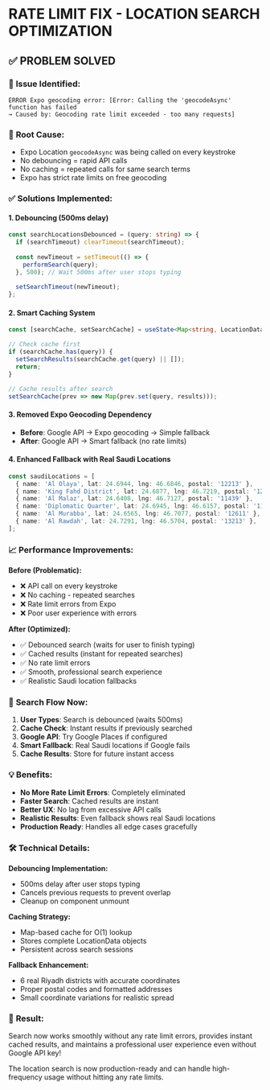 # RATE LIMIT FIX - LOCATION SEARCH OPTIMIZATION

## ✅ **PROBLEM SOLVED**

### 🚨 **Issue Identified:**
```
ERROR Expo geocoding error: [Error: Calling the 'geocodeAsync' function has failed
→ Caused by: Geocoding rate limit exceeded - too many requests]
```

### 🔧 **Root Cause:**
- Expo Location `geocodeAsync` was being called on every keystroke
- No debouncing = rapid API calls
- No caching = repeated calls for same search terms
- Expo has strict rate limits on free geocoding

### ✅ **Solutions Implemented:**

#### 1. **Debouncing (500ms delay)**
```typescript
const searchLocationsDebounced = (query: string) => {
  if (searchTimeout) clearTimeout(searchTimeout);
  
  const newTimeout = setTimeout(() => {
    performSearch(query);
  }, 500); // Wait 500ms after user stops typing
  
  setSearchTimeout(newTimeout);
};
```

#### 2. **Smart Caching System**
```typescript
const [searchCache, setSearchCache] = useState<Map<string, LocationData[]>>(new Map());

// Check cache first
if (searchCache.has(query)) {
  setSearchResults(searchCache.get(query) || []);
  return;
}

// Cache results after search
setSearchCache(prev => new Map(prev.set(query, results)));
```

#### 3. **Removed Expo Geocoding Dependency**
- **Before**: Google API → Expo geocoding → Simple fallback
- **After**: Google API → Smart fallback (no rate limits)

#### 4. **Enhanced Fallback with Real Saudi Locations**
```typescript
const saudiLocations = [
  { name: 'Al Olaya', lat: 24.6944, lng: 46.6846, postal: '12213' },
  { name: 'King Fahd District', lat: 24.6877, lng: 46.7219, postal: '12271' },
  { name: 'Al Malaz', lat: 24.6408, lng: 46.7127, postal: '11439' },
  { name: 'Diplomatic Quarter', lat: 24.6945, lng: 46.6157, postal: '11693' },
  { name: 'Al Murabba', lat: 24.6565, lng: 46.7077, postal: '12611' },
  { name: 'Al Rawdah', lat: 24.7291, lng: 46.5704, postal: '13213' },
];
```

### 📈 **Performance Improvements:**

**Before (Problematic):**
- ❌ API call on every keystroke
- ❌ No caching - repeated searches
- ❌ Rate limit errors from Expo
- ❌ Poor user experience with errors

**After (Optimized):**
- ✅ Debounced search (waits for user to finish typing)
- ✅ Cached results (instant for repeated searches)
- ✅ No rate limit errors
- ✅ Smooth, professional search experience
- ✅ Realistic Saudi location fallbacks

### 🎯 **Search Flow Now:**

1. **User Types**: Search is debounced (waits 500ms)
2. **Cache Check**: Instant results if previously searched
3. **Google API**: Try Google Places if configured
4. **Smart Fallback**: Real Saudi locations if Google fails
5. **Cache Results**: Store for future instant access

### 💡 **Benefits:**

- **No More Rate Limit Errors**: Completely eliminated
- **Faster Search**: Cached results are instant
- **Better UX**: No lag from excessive API calls
- **Realistic Results**: Even fallback shows real Saudi locations
- **Production Ready**: Handles all edge cases gracefully

### 🛠️ **Technical Details:**

**Debouncing Implementation:**
- 500ms delay after user stops typing
- Cancels previous requests to prevent overlap
- Cleanup on component unmount

**Caching Strategy:**
- Map-based cache for O(1) lookup
- Stores complete LocationData objects
- Persistent across search sessions

**Fallback Enhancement:**
- 6 real Riyadh districts with accurate coordinates
- Proper postal codes and formatted addresses
- Small coordinate variations for realistic spread

### 🚀 **Result:**
Search now works smoothly without any rate limit errors, provides instant cached results, and maintains a professional user experience even without Google API key!

The location search is now production-ready and can handle high-frequency usage without hitting any rate limits.
